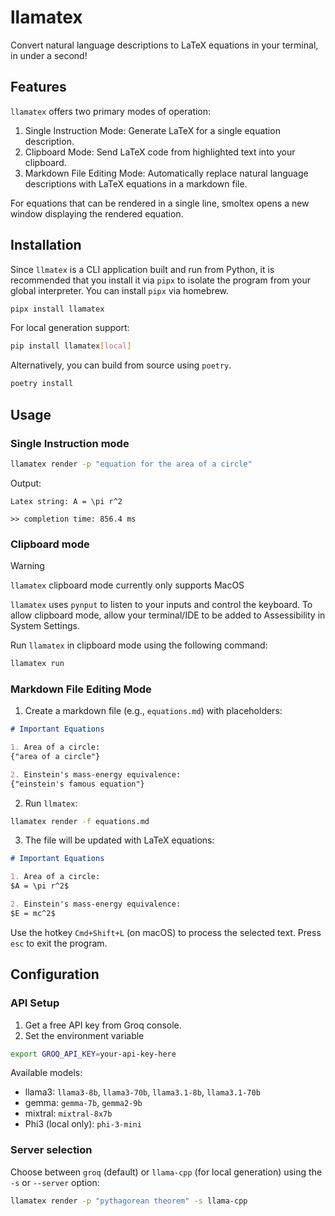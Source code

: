 # llamatex

Convert natural language descriptions to LaTeX equations in your terminal, in under a second!

## Features

`llamatex` offers two primary modes of operation:
1. Single Instruction Mode: Generate LaTeX for a single equation description.
2. Clipboard Mode: Send LaTeX code from highlighted text into your clipboard.
3. Markdown File Editing Mode: Automatically replace natural language descriptions with LaTeX equations in a markdown file.

For equations that can be rendered in a single line, smoltex opens a new window displaying the rendered equation.

## Installation

Since `llmatex` is a CLI application built and run from Python, it is recommended that you install it via `pipx` to isolate the program from your global interpreter. You can install `pipx` via homebrew.

```bash
pipx install llamatex
```

For local generation support:

```bash
pip install llamatex[local]
```

Alternatively, you can build from source using `poetry`.

```bash
poetry install
```

## Usage

### Single Instruction mode

```bash
llamatex render -p "equation for the area of a circle"
```

Output:

```
Latex string: A = \pi r^2

>> completion time: 856.4 ms
```

### Clipboard mode

> [!WARNING]
> `llamatex` clipboard mode currently only supports MacOS

`llamatex` uses `pynput` to listen to your inputs and control the keyboard. To allow clipboard mode, allow your terminal/IDE to be added to Assessibility in System Settings.

Run `llamatex` in clipboard mode using the following command:

```bash
llamatex run
```

### Markdown File Editing Mode
1. Create a markdown file (e.g., `equations.md`) with placeholders:

```markdown
# Important Equations

1. Area of a circle:
{"area of a circle"}

2. Einstein's mass-energy equivalence:
{"einstein's famous equation"}
```
2. Run `llmatex`:

```bash
llamatex render -f equations.md
```

3. The file will be updated with LaTeX equations:

```markdown
# Important Equations

1. Area of a circle:
$A = \pi r^2$

2. Einstein's mass-energy equivalence:
$E = mc^2$
```

Use the hotkey `Cmd+Shift+L` (on macOS) to process the selected text. Press `esc` to exit the program.

## Configuration

### API Setup

1. Get a free API key from Groq console.
2. Set the environment variable

```bash
export GROQ_API_KEY=your-api-key-here
```

Available models:
- llama3: `llama3-8b`, `llama3-70b`, `llama3.1-8b`, `llama3.1-70b`
- gemma: `gemma-7b`, `gemma2-9b`
- mixtral: `mixtral-8x7b`
- Phi3 (local only): `phi-3-mini`

### Server selection
Choose between `groq` (default) or `llama-cpp` (for local generation) using the `-s` or `--server` option:

```bash
llamatex render -p "pythagorean theorem" -s llama-cpp
```







